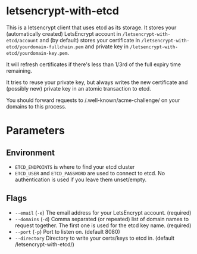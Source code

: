 # letsencrypt-with-etcd

This is a letsencrypt client that uses etcd as its storage. It stores your (automatically created) LetsEncrypt account in `/letsencrypt-with-etcd/account` and (by default) stores your certificate in `/letsencrypt-with-etcd/yourdomain-fullchain.pem` and private key in `/letsencrypt-with-etcd/yourdomain-key.pem`.

It will refresh certificates if there's less than 1/3rd of the full expiry time remaining.

It tries to reuse your private key, but always writes the new certificate and (possibly new) private key in an atomic transaction to etcd.

You should forward requests to /.well-known/acme-challenge/ on your domains to this process.

# Parameters

## Environment

- `ETCD_ENDPOINTS` is where to find your etcd cluster
- `ETCD_USER` and `ETCD_PASSWORD` are used to connect to etcd. No authentication is used if you leave them unset/empty.

## Flags

- `--email` (`-e`) The email address for your LetsEncrypt account. (required)
- `--domains` (`-d`) Comma separated (or repeated) list of domain names to request together. The first one is used for the etcd key name. (required)
- `--port` (`-p`) Port to listen on. (default 8080)
- `--directory` Directory to write your certs/keys to etcd in. (default /letsencrypt-with-etcd/)
